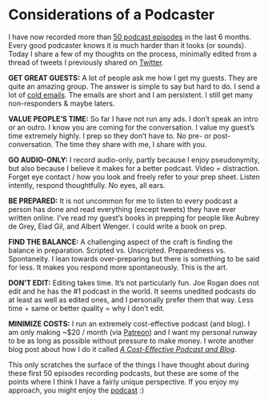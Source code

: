 # Considerations of a Podcaster

I have now recorded more than [50 podcast episodes](http://podofjake.com) in the last 6 months. Every good podcaster knows it is much harder than it looks (or sounds). Today I share a few of my thoughts on the process, minimally edited from a thread of tweets I previously shared on [Twitter](https://twitter.com/blogofjake/status/1365313844323766277).

**GET GREAT GUESTS:** A lot of people ask me how I get my guests. They are quite an amazing group. The answer is simple to say but hard to do. I send a lot of [cold emails](https://blogofjake.com/2019/12/02/the-art-of-the-cold-email/). The emails are short and I am persistent. I still get many non-responders & maybe laters.

**VALUE PEOPLE’S TIME:** So far I have not run any ads. I don’t speak an intro or an outro. I know you are coming for the conversation. I value my guest’s time extremely highly. I prep so they don’t have to. No pre- or post-conversation. The time they share with me, I share with you.

**GO AUDIO-ONLY:** I record audio-only, partly because I enjoy pseudonymity, but also because I believe it makes for a better podcast. Video = distraction. Forget eye contact / how you look and freely refer to your prep sheet. Listen intently, respond thoughtfully. No eyes, all ears.

**BE PREPARED:** It is not uncommon for me to listen to every podcast a person has done and read everything (except tweets) they have ever written online. I’ve read my guest’s books in prepping for people like Aubrey de Grey, Elad Gil, and Albert Wenger. I could write a book on prep.

**FIND THE BALANCE:** A challenging aspect of the craft is finding the balance in preparation. Scripted vs. Unscripted. Preparedness vs. Spontaneity. I lean towards over-preparing but there is something to be said for less. It makes you respond more spontaneously. This is the art.

**DON’T EDIT:** Editing takes time. It’s not particularly fun. Joe Rogan does not edit and he has the #1 podcast in the world. It seems unedited podcasts do at least as well as edited ones, and I personally prefer them that way. Less time + same or better quality = why I don’t edit.

**MINIMIZE COSTS:** I run an extremely cost-effective podcast (and blog). I am only making ~$20 / month (via [Patreon](https://www.patreon.com/blogofjake)) and I want my personal runway to be as long as possible without pressure to make money. I wrote another blog post about how I do it called _[A Cost-Effective Podcast and Blog](https://blogofjake.com/2020/10/14/a-cost-effective-podcast-and-blog/)_.

This only scratches the surface of the things I have thought about during these first 50 episodes recording podcasts, but these are some of the points where I think I have a fairly unique perspective. If you enjoy my approach, you might enjoy the [podcast](http://podofjake.com) :)
